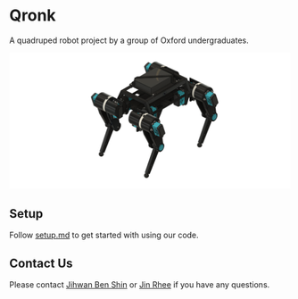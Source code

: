 # Qronk

A quadruped robot project by a group of Oxford undergraduates.

![qronk_cad](documents/media/qronk_cad.png)

## Setup

Follow [setup.md](documents/setup.md) to get started with using our code.

## Contact Us

Please contact [Jihwan Ben Shin](mailto:jihwan.shin@sjc.ox.ac.uk) or [Jin Rhee](mailto:jin.rhee@sjc.ox.ac.uk) if you have any questions.
